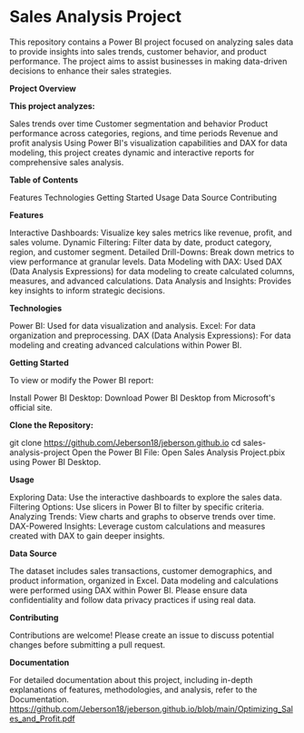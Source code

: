 # Sales Analysis Project

  This repository contains a Power BI project focused on analyzing sales data to provide insights into sales trends, customer behavior, and product performance. 
  The project aims to assist businesses in making data-driven decisions to enhance their sales strategies.

**Project Overview**

**This project analyzes:**

   Sales trends over time
   Customer segmentation and behavior
   Product performance across categories, regions, and time periods
   Revenue and profit analysis
   Using Power BI's visualization capabilities and DAX for data modeling, this project creates dynamic and interactive reports for comprehensive sales analysis.

**Table of Contents**

   Features
   Technologies
   Getting Started
   Usage
   Data Source
   Contributing

   
**Features**

   
   Interactive Dashboards: Visualize key sales metrics like revenue, profit, and sales volume.
   Dynamic Filtering: Filter data by date, product category, region, and customer segment.
   Detailed Drill-Downs: Break down metrics to view performance at granular levels.
   Data Modeling with DAX: Used DAX (Data Analysis Expressions) for data modeling to create calculated columns, measures, and advanced calculations.
   Data Analysis and Insights: Provides key insights to inform strategic decisions.


**Technologies**

   Power BI: Used for data visualization and analysis.
   Excel: For data organization and preprocessing.
   DAX (Data Analysis Expressions): For data modeling and creating advanced calculations within Power BI.


**Getting Started**

   To view or modify the Power BI report:

   Install Power BI Desktop: Download Power BI Desktop from Microsoft's official site.

**Clone the Repository:**

 
   git clone https://github.com/Jeberson18/jeberson.github.io
   cd sales-analysis-project
   Open the Power BI File: Open Sales Analysis Project.pbix using Power BI Desktop.

**Usage**

   Exploring Data: Use the interactive dashboards to explore the sales data.
   Filtering Options: Use slicers in Power BI to filter by specific criteria.
   Analyzing Trends: View charts and graphs to observe trends over time.
   DAX-Powered Insights: Leverage custom calculations and measures created with DAX to gain deeper insights.

**Data Source**

  The dataset includes sales transactions, customer demographics, and product information, organized in Excel. Data modeling and calculations were performed using DAX within Power BI. Please ensure data confidentiality and follow data privacy practices if using real data.

**Contributing**


  Contributions are welcome! Please create an issue to discuss potential changes before submitting a pull request.

**Documentation**

  For detailed documentation about this project, including in-depth explanations of features, methodologies, and analysis, refer to the Documentation. https://github.com/Jeberson18/jeberson.github.io/blob/main/Optimizing_Sales_and_Profit.pdf
